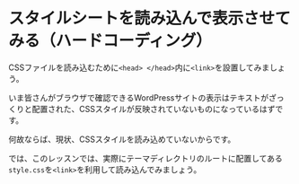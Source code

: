 # スタイルシートを読み込んで表示させてみる（ハードコーディング）
CSSファイルを読み込むために`<head> </head>`内に`<link>`を設置してみましょう。

いま皆さんがブラウザで確認できるWordPressサイトの表示はテキストがざっくりと配置された、CSSスタイルが反映されていないものになっているはずです。

何故ならば、現状、CSSスタイルを読み込めていないからです。

では、このレッスンでは、実際にテーマディレクトリのルートに配置してある`style.css`を`<link>`を利用して読み込んでみましょう。